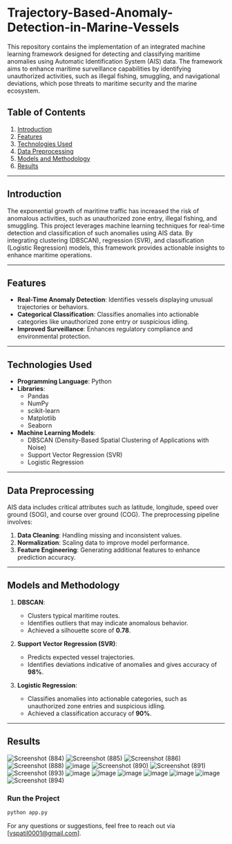# Trajectory-Based-Anomaly-Detection-in-Marine-Vessels

This repository contains the implementation of an integrated machine learning framework designed for detecting and classifying maritime anomalies using Automatic Identification System (AIS) data. The framework aims to enhance maritime surveillance capabilities by identifying unauthorized activities, such as illegal fishing, smuggling, and navigational deviations, which pose threats to maritime security and the marine ecosystem.

## Table of Contents

1. [Introduction](#introduction)
2. [Features](#features)
3. [Technologies Used](#technologies-used)
4. [Data Preprocessing](#data-preprocessing)
5. [Models and Methodology](#models-and-methodology)
6. [Results](#results)
---

## Introduction

The exponential growth of maritime traffic has increased the risk of anomalous activities, such as unauthorized zone entry, illegal fishing, and smuggling. This project leverages machine learning techniques for real-time detection and classification of such anomalies using AIS data. By integrating clustering (DBSCAN), regression (SVR), and classification (Logistic Regression) models, this framework provides actionable insights to enhance maritime operations.

---

## Features

- **Real-Time Anomaly Detection**: Identifies vessels displaying unusual trajectories or behaviors.
- **Categorical Classification**: Classifies anomalies into actionable categories like unauthorized zone entry or suspicious idling.
- **Improved Surveillance**: Enhances regulatory compliance and environmental protection.

---

## Technologies Used

- **Programming Language**: Python
- **Libraries**:
  - Pandas
  - NumPy
  - scikit-learn
  - Matplotlib
  - Seaborn
- **Machine Learning Models**:
  - DBSCAN (Density-Based Spatial Clustering of Applications with Noise)
  - Support Vector Regression (SVR)
  - Logistic Regression

---

## Data Preprocessing

AIS data includes critical attributes such as latitude, longitude, speed over ground (SOG), and course over ground (COG). The preprocessing pipeline involves:

1. **Data Cleaning**: Handling missing and inconsistent values.
2. **Normalization**: Scaling data to improve model performance.
3. **Feature Engineering**: Generating additional features to enhance prediction accuracy.

---

## Models and Methodology

1. **DBSCAN**:

   - Clusters typical maritime routes.
   - Identifies outliers that may indicate anomalous behavior.
   - Achieved a silhouette score of **0.78**.

2. **Support Vector Regression (SVR)**:

   - Predicts expected vessel trajectories.
   - Identifies deviations indicative of anomalies and gives accuracy of **98%**.

3. **Logistic Regression**:

   - Classifies anomalies into actionable categories, such as unauthorized zone entries and suspicious idling.
   - Achieved a classification accuracy of **90%**.
---

## Results

![Screenshot (884)](https://github.com/user-attachments/assets/7a83d758-4cf0-429b-aaa3-98162face7d8)
![Screenshot (885)](https://github.com/user-attachments/assets/ea762461-8b5a-4c8e-ba9c-f472b0e8fa9f)
![Screenshot (886)](https://github.com/user-attachments/assets/3e5d8e02-4e53-4596-b63d-3a168a94dbe0)
![Screenshot (888)](https://github.com/user-attachments/assets/1c293c0b-ca5b-476c-a753-79b9a1c51aa7)
![image](https://github.com/user-attachments/assets/df1910c8-2b83-4c34-8a0c-3f36fd370838)
![Screenshot (890)](https://github.com/user-attachments/assets/28dea210-50ea-4349-acf1-a77ca34774a0)
![Screenshot (891)](https://github.com/user-attachments/assets/d8e33432-0a8a-4b41-9a8a-5570fe7cc52f)
![Screenshot (893)](https://github.com/user-attachments/assets/8c6be3fc-2f48-4cc3-8f44-93c1acca8ed4)
![image](https://github.com/user-attachments/assets/4b208c9c-4114-415c-9b7c-2241e4619484)
![image](https://github.com/user-attachments/assets/cc4b00fb-f890-4c8c-bb31-6686ef6443e4)
![image](https://github.com/user-attachments/assets/53c4293f-e46d-466e-ad30-54dfceb4729d)
![image](https://github.com/user-attachments/assets/d25b3090-2337-4970-bdba-e1972b32b8e1)
![image](https://github.com/user-attachments/assets/d79e0d00-d746-46d5-b5d2-14a7823e73d0)
![image](https://github.com/user-attachments/assets/e3c6a832-ff39-49a3-9583-a958439393dc)
![Screenshot (894)](https://github.com/user-attachments/assets/9c225e5c-2ba8-4be3-81b3-a9f1f45bdcac)



### Run the Project

   ```bash
   python app.py
   ```

For any questions or suggestions, feel free to reach out via [vspatil0001@gmail.com].
